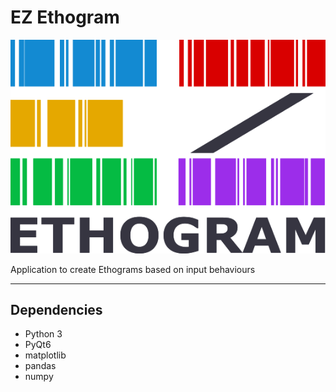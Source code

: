 # EZ Ethogram

![EZ Ethogram](assets/EZEthogram.png)

Application to create Ethograms based on input behaviours

---

## Dependencies
- Python 3
- PyQt6
- matplotlib
- pandas
- numpy